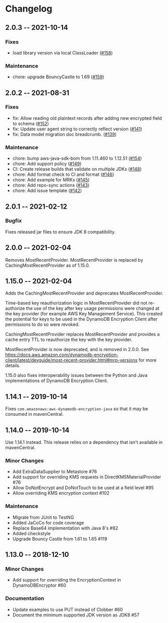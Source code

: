 # Changelog

## 2.0.3 -- 2021-10-14

### Fixes
* load library version via local ClassLoader
  ([#158](https://github.com/aws/aws-dynamodb-encryption-java/pull/158))

### Maintenance
* chore: upgrade BouncyCastle to 1.69
  ([#159](https://github.com/aws/aws-dynamodb-encryption-java/pull/159/))

## 2.0.2 -- 2021-08-31
### Fixes
* fix: Allow reading old plaintext records after adding new encrypted field to schema
([#152](https://github.com/aws/aws-dynamodb-encryption-java/pull/152))
* fix: Update user agent string to correctly reflect version
([#141](https://github.com/aws/aws-dynamodb-encryption-java/pull/141))
* fix: Data model migration doc breadcrumb.
([#139](https://github.com/aws/aws-dynamodb-encryption-java/pull/139))

### Maintenance
* chore: bump aws-java-sdk-bom from 1.11.460 to 1.12.51
([#154](https://github.com/aws/aws-dynamodb-encryption-java/pull/154))
* chore: Add support policy
([#149](https://github.com/aws/aws-dynamodb-encryption-java/pull/149))
* CI: Create release builds that validate on multiple JDKs
([#148](https://github.com/aws/aws-dynamodb-encryption-java/pull/148))
* chore: Add format check to CI and format
([#146](https://github.com/aws/aws-dynamodb-encryption-java/pull/146))
* chore: Add example for MRKs
([#145](https://github.com/aws/aws-dynamodb-encryption-java/pull/145))
* chore: Add repo-sync actions
([#143](https://github.com/aws/aws-dynamodb-encryption-java/pull/143))
* chore: Add issue template
([#142](https://github.com/aws/aws-dynamodb-encryption-java/pull/142))

## 2.0.1 -- 2021-02-12
### Bugfix
Fixes released jar files to ensure JDK 8 compatibility.

## 2.0.0 -- 2021-02-04
Removes MostRecentProvider.
MostRecentProvider is replaced by CachingMostRecentProvider as of 1.15.0.

## 1.15.0 -- 2021-02-04
Adds the CachingMostRecentProvider and deprecates MostRecentProvider.

Time-based key reauthorization logic in MostRecentProvider did not re-authorize the use of the key
after key usage permissions were changed at the key provider
(for example AWS Key Management Service).
This created the potential for keys to be used in the DynamoDB Encryption Client after permissions
to do so were revoked.

CachingMostRecentProvider replaces MostRecentProvider and provides a cache entry TTL to reauthorize
the key with the key provider.

MostRecentProvider is now deprecated, and is removed in 2.0.0.
See https://docs.aws.amazon.com/dynamodb-encryption-client/latest/devguide/most-recent-provider.html#mrp-versions for more details.

1.15.0 also fixes interoperability issues between the Python and Java implementations of DynamoDB Encryption Client.

## 1.14.1 -- 2019-10-14
Fixes `com.amazonaws:aws-dynamodb-encryption-java` so that it may be consumed
in mavenCentral.
## 1.14.0 -- 2019-10-14
Use 1.14.1 instead. This release relies on a dependency that isn't
available in mavenCentral.

### Minor Changes
* Add ExtraDataSupplier to Metastore #76
* Add support for overriding KMS requests in DirectKMSMaterialProvider #76
* Allow DoNotEncrypt and DoNotTouch to be used at a field level #95
* Allow overriding KMS encryption context #102

### Maintenance
* Migrate from JUnit to TestNG
* Added JaCoCo for code coverage
* Replace Base64 implementation with Java 8's #82
* Added checkstyle
* Upgrade Bouncy Castle from 1.61 to 1.65 #119



## 1.13.0 -- 2018-12-10

### Minor Changes

* Add support for overriding the EncryptionContext in DynamoDBEncryptor #60

### Documentation

* Update examples to use PUT instead of Clobber #60
* Document the minimum supported JDK version as JDK8 #57
